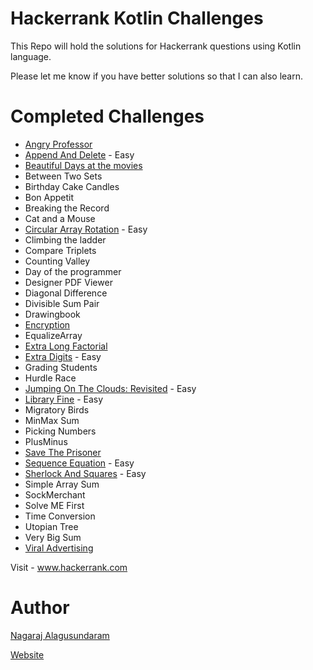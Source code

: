 # Hackerrank Kotlin Challenges

This Repo will hold the solutions for Hackerrank questions using Kotlin language.

Please let me know if you have better solutions so that I can also learn. 

# Completed Challenges

* [Angry Professor](https://www.hackerrank.com/challenges/angry-professor/problem)
* [Append And Delete](https://www.hackerrank.com/challenges/append-and-delete/problem) - Easy
* [Beautiful Days at the movies](https://www.hackerrank.com/challenges/beautiful-days-at-the-movies/problem)
* Between Two Sets
* Birthday Cake Candles
* Bon Appetit
* Breaking the Record
* Cat and a Mouse
* [Circular Array Rotation](https://www.hackerrank.com/challenges/circular-array-rotation/problem) - Easy
* Climbing the ladder
* Compare Triplets
* Counting Valley
* Day of the programmer
* Designer PDF Viewer
* Diagonal Difference
* Divisible Sum Pair
* Drawingbook 
* [Encryption](https://www.hackerrank.com/challenges/encryption/problem)
* EqualizeArray
* [Extra Long Factorial](https://www.hackerrank.com/challenges/extra-long-factorials/problem)
* [Extra Digits](https://www.hackerrank.com/challenges/find-digits/problem) - Easy
* Grading Students
* Hurdle Race
* [Jumping On The Clouds: Revisited](https://www.hackerrank.com/challenges/jumping-on-the-clouds-revisited/problem) - Easy
* [Library Fine](https://www.hackerrank.com/challenges/library-fine/problem) - Easy
* Migratory Birds
* MinMax Sum
* Picking Numbers
* PlusMinus
* [Save The Prisoner](https://www.hackerrank.com/challenges/save-the-prisoner/problem)
* [Sequence Equation](https://www.hackerrank.com/challenges/permutation-equation/problem) - Easy
* [Sherlock And Squares](https://www.hackerrank.com/challenges/sherlock-and-squares/problem) - Easy
* Simple Array Sum
* SockMerchant
* Solve ME First
* Time Conversion
* Utopian Tree
* Very Big Sum
* [Viral Advertising](https://www.hackerrank.com/challenges/strange-advertising/problem)

Visit - www.hackerrank.com

# Author
[Nagaraj Alagusundaram](https://iamnagaraj.com)

[Website](https://iamnagaraj.com)
